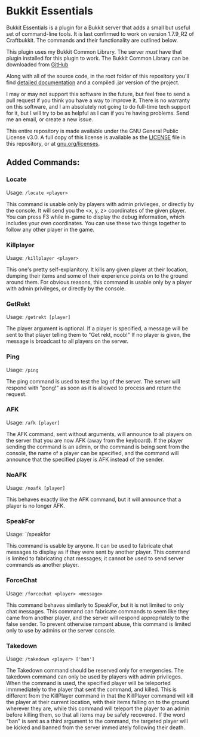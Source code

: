 # Bukkit Essentials

Bukkit Essentials is a plugin for a Bukkit server that adds a small but useful set of command-line tools. It is last confirmed to work on version 1.7.9_R2 of Craftbukkit. The commands and their functionality are outlined below.

This plugin uses my Bukkit Common Library. The server *must* have that plugin installed for this plugin to work. The Bukkit Common Library can be downloaded from [GitHub](http://github.com/zachohara/bukkit-common)

Along with all of the source code, in the root folder of this repository you'll find [detailed documentation](javadoc) and a compiled .jar version of the project.

I may or may not support this software in the future, but feel free to send a pull request if you think you have a way to improve it. There is no warranty on this software, and I am absolutely not going to do full-time tech support for it, but I will try to be as helpful as I can if you're having problems. Send me an email, or create a new issue.

This entire repository is made available under the GNU General Public License v3.0. A full copy of this license is available as the [LICENSE](LICENSE) file in this repository, or at [gnu.org/licenses](http://www.gnu.org/licenses/).

## Added Commands:

### Locate

Usage: `/locate <player>`

This command is usable only by players with admin privileges, or directly by the console. It will send you the <x, y, z> coordinates of the given player. You can press F3 while in-game to display the debug information, which includes your own coordinates. You can use these two things together to follow any other player in the game.

### Killplayer

Usage: `/killplayer <player>`

This one's pretty self-explanitory. It kills any given player at their location, dumping their items and some of their experience points on to the ground around them. For obvious reasons, this command is usable only by a player with admin privileges, or directly by the console.

### GetRekt

Usage: `/getrekt [player]`

The player argument is optional. If a player is specified, a message will be sent to that player telling them to "Get rekt, noob!" If no player is given, the message is broadcast to all players on the server.

### Ping

Usage: `/ping`

The ping command is used to test the lag of the server. The server will respond with "pong!" as soon as it is allowed to process and return the request.

### AFK

Usage: `/afk [player]`

The AFK command, sent without arguments, will announce to all players on the server that you are now AFK (away from the keyboard). If the player sending the command is an admin, or the command is being sent from the console, the name of a player can be specified, and the command will announce that the specified player is AFK instead of the sender.

### NoAFK

Usage: `/noafk [player]`

This behaves exactly like the AFK command, but it will announce that a player is no longer AFK.

### SpeakFor

Usage: `/speakfor <player> <message>

This command is usable by anyone. It can be used to fabricate chat messages to display as if they were sent by another player. This command is limited to fabricating chat messages; it cannot be used to send server commands as another player.

### ForceChat

Usage: `/forcechat <player> <message>`

This command behaves similarly to SpeakFor, but it is not limited to only chat messages. This command can fabricate commands to seem like they came from another player, and the server will respond appropriately to the false sender. To prevent otherwise rampant abuse, this command is limited only to use by admins or the server console.

### Takedown

Usage: `/takedown <player> ['ban']`

The Takedown command should be reserved only for emergencies. The takedown command can only be used by players with admin privileges. When the command is used, the specified player will be teleported immmediately to the player that sent the command, and killed. This is different from the KillPlayer command in that the KillPlayer command will kill the player at their current location, with their items falling on to the ground wherever they are, while this command will teleport the player to an admin before killing them, so that all items may be safely recovered. If the word "ban" is sent as a third argument to the command, the targeted player will be kicked and banned from the server immediately following their death.
